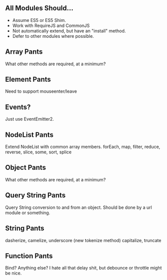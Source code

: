 All Modules Should...
---------------------

* Assume ES5 or ES5 Shim.
* Work with RequireJS and CommonJS
* Not automatically extend, but have an "install" method.
* Defer to other modules where possible.


Array Pants
---------------
What other methods are required, at a minimum?


Element Pants
------------------
Need to support mouseenter/leave


Events?
------------------
Just use EventEmitter2.


NodeList Pants
------------------
Extend NodeList with common array members.
forEach, map, filter, reduce, reverse, slice, some, sort, splice


Object Pants
------------------
What other methods are required, at a minimum?


Query String Pants
------------------
Query String conversion to and from an object.
Should be done by a url module or something.


String Pants
----------------
dasherize, camelize, underscore (new tokenize method)
capitalize, truncate


Function Pants
----------------
Bind? Anything else? I hate all that delay shit, but debounce or throttle might be nice.
